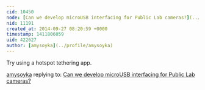 ```yaml
---
cid: 10450
node: [Can we develop microUSB interfacing for Public Lab cameras?](../notes/netham/09-26-2014/can-we-develop-microusb-interfacing-for-public-lab-cameras)
nid: 11191
created_at: 2014-09-27 08:20:59 +0000
timestamp: 1411806059
uid: 422627
author: [amysoyka](../profile/amysoyka)
---
```


Try using a hotspot tethering app.

[amysoyka](../profile/amysoyka) replying to: [Can we develop microUSB interfacing for Public Lab cameras?](../notes/netham/09-26-2014/can-we-develop-microusb-interfacing-for-public-lab-cameras)

